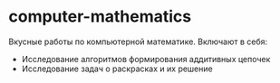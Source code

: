 # computer-mathematics

Вкусные работы по компьютерной математике. Включают в себя:
- Исследование алгоритмов формирования аддитивных цепочек
- Исследование задач о раскрасках и их решение
